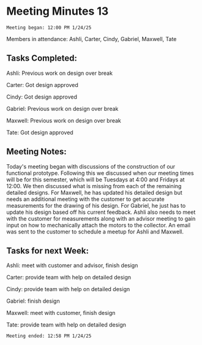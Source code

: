 # Meeting Minutes 13 

    Meeting began: 12:00 PM 1/24/25 

Members in attendance: Ashli, Carter, Cindy, Gabriel, Maxwell, Tate 

 

## Tasks Completed: 

Ashli: Previous work on design over break 

Carter: Got design approved 

Cindy: Got design approved 

Gabriel: Previous work on design over break 

Maxwell: Previous work on design over break 

Tate: Got design approved 

 

## Meeting Notes: 

Today's meeting began with discussions of the construction of our functional prototype. Following this we discussed when our meeting times will be for this semester, which will be Tuesdays at 4:00 and Fridays at 12:00. We then discussed what is missing from each of the remaining detailed designs. For Maxwell, he has updated his detailed design but needs an additional meeting with the customer to get accurate measurements for the drawing of his design. For Gabriel, he just has to update his design based off his current feedback. Ashli also needs to meet with the customer for measurements along with an advisor meeting to gain input on how to mechanically attach the motors to the collector. An email was sent to the customer to schedule a meetup for Ashli and Maxwell. 

 

## Tasks for next Week: 

Ashli: meet with customer and advisor, finish design 

Carter: provide team with help on detailed design 

Cindy: provide team with help on detailed design 

Gabriel: finish design 

Maxwell: meet with customer, finish design 

Tate: provide team with help on detailed design 

 

    Meeting ended: 12:58 PM 1/24/25 

 

 
